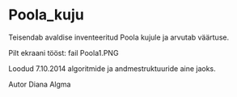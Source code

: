 # Poola_kuju
Teisendab avaldise inventeeritud Poola kujule ja arvutab väärtuse.

Pilt ekraani tööst: fail Poola1.PNG

Loodud 7.10.2014 algoritmide ja andmestruktuuride aine jaoks.

Autor Diana Algma
